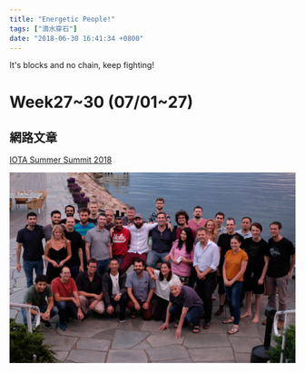 ```yaml
---
title: "Energetic People!"
tags: ["滴水穿石"]
date: "2018-06-30 16:41:34 +0800"
---
```


It's blocks and no chain, keep fighting!

# Week27~30 (07/01~27)  

## 網路文章  

[IOTA Summer Summit 2018](https://blog.iota.org/iota-summer-summit-2018-9f9ced6ec1fe)  

![](/images/2018-Month7/DSCF8012_re.JPG)

